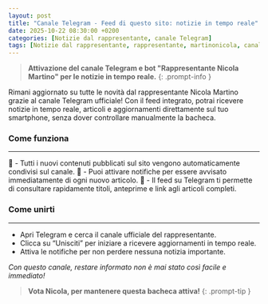 ```yaml
---
layout: post
title: "Canale Telegram - Feed di questo sito: notizie in tempo reale"
date: 2025-10-22 08:30:00 +0200
categories: [Notizie dal rappresentante, canale Telegram]
tags: [Notizie dal rappresentante, rappresentante, martinonicola, canale telegram, notizie, tempo reale, telegram, notizie in tempo reale]
---
```


> **Attivazione del canale Telegram e bot "Rappresentante Nicola Martino" per le notizie in tempo reale.**
{: .prompt-info }


Rimani aggiornato su tutte le novità dal rappresentante Nicola Martino grazie al canale Telegram ufficiale!
Con il feed integrato, potrai ricevere notizie in tempo reale, articoli e aggiornamenti direttamente sul tuo smartphone, senza dover controllare manualmente la bacheca.

### Come funziona
---

📰 - Tutti i nuovi contenuti pubblicati sul sito vengono automaticamente condivisi sul canale.
🔔 - Puoi attivare notifiche per essere avvisato immediatamente di ogni nuovo articolo.
📲 - Il feed su Telegram ti permette di consultare rapidamente titoli, anteprime e link agli articoli completi.

### Come unirti
---

- Apri Telegram e cerca il canale ufficiale del rappresentante.
- Clicca su “Unisciti” per iniziare a ricevere aggiornamenti in tempo reale.
- Attiva le notifiche per non perdere nessuna notizia importante.

*Con questo canale, restare informato non è mai stato così facile e immediato!*


> **Vota Nicola, per mantenere questa bacheca attiva!**
{: .prompt-tip }

